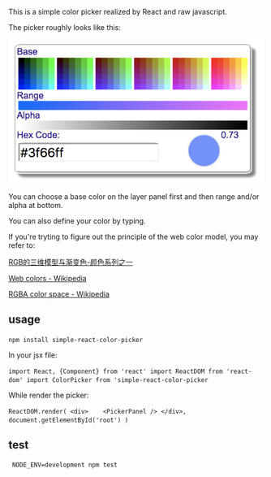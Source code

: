 
This is a simple color picker realized by React and raw javascript.

The picker roughly looks like this:

![image](https://github.com/yukirang/color-picker/blob/master/src/images/picker.png)

You can choose a base color on the layer panel first and then range and/or alpha at bottom.

You can also define your color by typing.

If you're tryting to figure out the principle of the web color model, you may refer to:

[RGB的三维模型与渐变色-颜色系列之一](http://www.cnblogs.com/Free-Thinker/p/5569792.html)

[Web colors - Wikipedia](https://en.wikipedia.org/wiki/Web_colors)

[RGBA color space - Wikipedia](https://en.wikipedia.org/wiki/RGBA_color_space)


## usage

`npm install simple-react-color-picker`

In your jsx file:

`import React, {Component} from 'react'
 import ReactDOM from 'react-dom'
 import ColorPicker from 'simple-react-color-picker`

 While render the picker:

`ReactDOM.render(
	<div>	
 		<PickerPanel />
 	</div>,
 	document.getElementById('root')
)`


## test
` NODE_ENV=development npm test`




